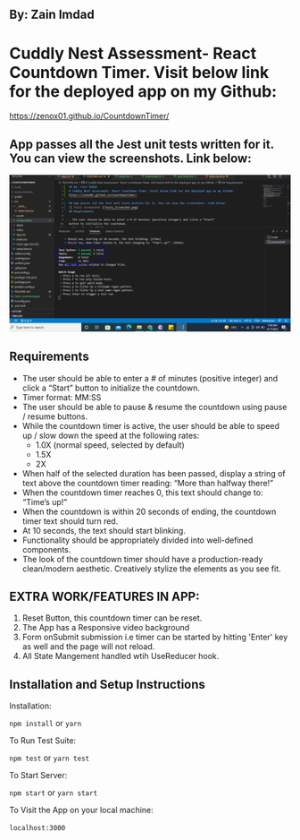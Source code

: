 ## By: Zain Imdad
# Cuddly Nest Assessment- React Countdown Timer. Visit below link for the deployed app on my Github:
https://zenox01.github.io/CountdownTimer/

## App passes all the Jest unit tests written for it. You can view the screenshots. Link below:
![ Tests Screenshot ](Tests_Screnshot.png)
## Requirements

- The user should be able to enter a # of minutes (positive integer) and click a “Start”
button to initialize the countdown.
- Timer format: MM:SS
- The user should be able to pause & resume the countdown using pause / resume
buttons.
- While the countdown timer is active, the user should be able to speed up / slow down
the speed at the following rates:
	- 1.0X (normal speed, selected by default)
	- 1.5X
	- 2X
- When half of the selected duration has been passed, display a string of text above the
countdown timer reading: “More than halfway there!”
- When the countdown timer reaches 0, this text should change to: “Time’s up!”
- When the countdown is within 20 seconds of ending, the countdown timer text should
turn red.
- At 10 seconds, the text should start blinking.
- Functionality should be appropriately divided into well-defined components.
- The look of the countdown timer should have a production-ready clean/modern
aesthetic. Creatively stylize the elements as you see fit.
## EXTRA WORK/FEATURES IN APP:
1. Reset Button, this countdown timer can be reset.
2. The App has a Responsive video background
3. Form onSubmit submission i.e  timer can be started by hitting 'Enter' key as well and the page will not reload.
4. All State Mangement handled wtih UseReducer hook.


## Installation and Setup Instructions

Installation:

`npm install`
or
`yarn`

To Run Test Suite:

`npm test`
or
`yarn test`

To Start Server:

`npm start`
or
`yarn start`

To Visit the App on your local machine:

`localhost:3000`

